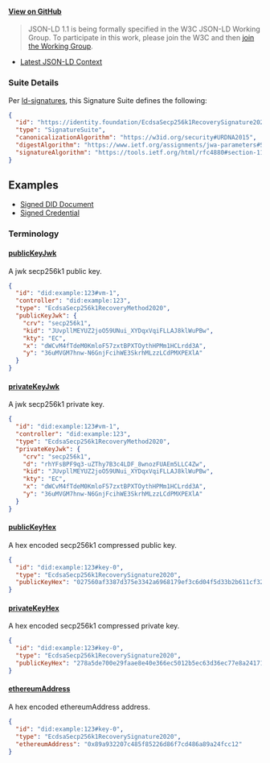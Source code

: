 #### [View on GitHub](https://github.com/decentralized-identity/EcdsaSecp256k1RecoverySignature2020)

> JSON-LD 1.1 is being formally specified in the W3C JSON-LD Working Group. To participate in this work, please join the W3C and then [join the Working Group](https://www.w3.org/2018/json-ld-wg/).

- [Latest JSON-LD Context](https://identity.foundation/EcdsaSecp256k1RecoverySignature2020/lds-ecdsa-secp256k1-recovery2020-0.0.jsonld)

### Suite Details

Per [ld-signatures](https://w3c-ccg.github.io/ld-signatures/#signature-suites), this Signature Suite defines the following:

```json
{
  "id": "https://identity.foundation/EcdsaSecp256k1RecoverySignature2020#EcdsaSecp256k1RecoverySignature2020",
  "type": "SignatureSuite",
  "canonicalizationAlgorithm": "https://w3id.org/security#URDNA2015",
  "digestAlgorithm": "https://www.ietf.org/assignments/jwa-parameters#SHA256",
  "signatureAlgorithm": "https://tools.ietf.org/html/rfc4880#section-11.4"
}
```

## Examples

- [Signed DID Document](./docs/unlockedDID.json)
- [Signed Credential](./docs/verifiableCredential.json)

### Terminology

<h4 id="publicKeyJwk"><a href="#publicKeyJwk">publicKeyJwk</a></h4>

A jwk secp256k1 public key.

```json
{
  "id": "did:example:123#vm-1",
  "controller": "did:example:123",
  "type": "EcdsaSecp256k1RecoveryMethod2020",
  "publicKeyJwk": {
    "crv": "secp256k1",
    "kid": "JUvpllMEYUZ2joO59UNui_XYDqxVqiFLLAJ8klWuPBw",
    "kty": "EC",
    "x": "dWCvM4fTdeM0KmloF57zxtBPXTOythHPMm1HCLrdd3A",
    "y": "36uMVGM7hnw-N6GnjFcihWE3SkrhMLzzLCdPMXPEXlA"
  }
}
```

<h4 id="privateKeyJwk"><a href="#privateKeyJwk">privateKeyJwk</a></h4>

A jwk secp256k1 private key.

```json
{
  "id": "did:example:123#vm-1",
  "controller": "did:example:123",
  "type": "EcdsaSecp256k1RecoveryMethod2020",
  "privateKeyJwk": {
    "crv": "secp256k1",
    "d": "rhYFsBPF9q3-uZThy7B3c4LDF_8wnozFUAEm5LLC4Zw",
    "kid": "JUvpllMEYUZ2joO59UNui_XYDqxVqiFLLAJ8klWuPBw",
    "kty": "EC",
    "x": "dWCvM4fTdeM0KmloF57zxtBPXTOythHPMm1HCLrdd3A",
    "y": "36uMVGM7hnw-N6GnjFcihWE3SkrhMLzzLCdPMXPEXlA"
  }
}
```

<h4 id="publicKeyHex"><a href="#publicKeyHex">publicKeyHex</a></h4>

A hex encoded secp256k1 compressed public key.

```json
{
  "id": "did:example:123#key-0",
  "type": "EcdsaSecp256k1RecoverySignature2020",
  "publicKeyHex": "027560af3387d375e3342a6968179ef3c6d04f5d33b2b611cf326d4708badd7770"
}
```

<h4 id="privateKeyHex"><a href="#privateKeyHex">privateKeyHex</a></h4>

A hex encoded secp256k1 compressed private key.

```json
{
  "id": "did:example:123#key-0",
  "type": "EcdsaSecp256k1RecoverySignature2020",
  "publicKeyHex": "278a5de700e29faae8e40e366ec5012b5ec63d36ec77e8a2417154cc1d25383f"
}
```

<h4 id="ethereumAddress"><a href="#ethereumAddress">ethereumAddress</a></h4>

A hex encoded ethereumAddress address.

```json
{
  "id": "did:example:123#key-0",
  "type": "EcdsaSecp256k1RecoverySignature2020",
  "ethereumAddress": "0x89a932207c485f85226d86f7cd486a89a24fcc12"
}
```
